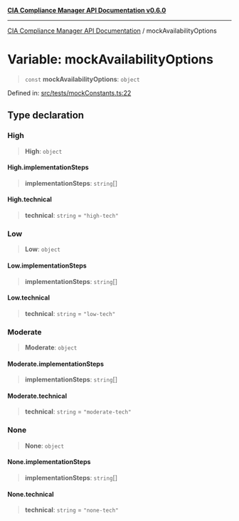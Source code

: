[**CIA Compliance Manager API Documentation v0.6.0**](../README.md)

***

[CIA Compliance Manager API Documentation](../globals.md) / mockAvailabilityOptions

# Variable: mockAvailabilityOptions

> `const` **mockAvailabilityOptions**: `object`

Defined in: [src/tests/mockConstants.ts:22](https://github.com/Hack23/cia-compliance-manager/blob/main/src/tests/mockConstants.ts#L22)

## Type declaration

### High

> **High**: `object`

#### High.implementationSteps

> **implementationSteps**: `string`[]

#### High.technical

> **technical**: `string` = `"high-tech"`

### Low

> **Low**: `object`

#### Low.implementationSteps

> **implementationSteps**: `string`[]

#### Low.technical

> **technical**: `string` = `"low-tech"`

### Moderate

> **Moderate**: `object`

#### Moderate.implementationSteps

> **implementationSteps**: `string`[]

#### Moderate.technical

> **technical**: `string` = `"moderate-tech"`

### None

> **None**: `object`

#### None.implementationSteps

> **implementationSteps**: `string`[]

#### None.technical

> **technical**: `string` = `"none-tech"`
